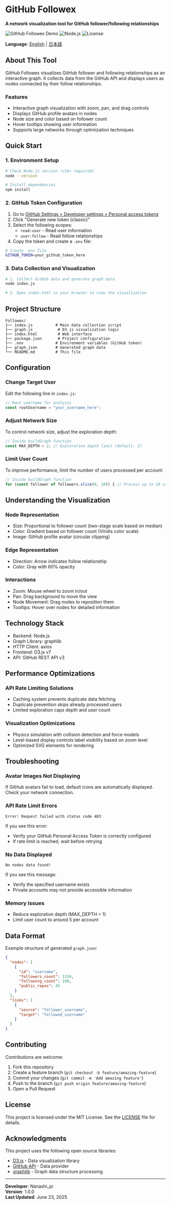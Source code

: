 # GitHub Followex

**A network visualization tool for GitHub follower/following relationships**

![GitHub Followex Demo](https://img.shields.io/badge/D3.js-v7-orange) ![Node.js](https://img.shields.io/badge/Node.js-v18+-green) ![License](https://img.shields.io/badge/License-MIT-blue)

**Language**: [English](README.md) | [日本語](README_JP.md)

## About This Tool

GitHub Followex visualizes GitHub follower and following relationships as an interactive graph. It collects data from the GitHub API and displays users as nodes connected by their follow relationships.

### Features

- Interactive graph visualization with zoom, pan, and drag controls
- Displays GitHub profile avatars in nodes
- Node size and color based on follower count
- Hover tooltips showing user information
- Supports large networks through optimization techniques

## Quick Start

### 1. Environment Setup

```bash
# Check Node.js version (v18+ required)
node --version

# Install dependencies
npm install
```

### 2. GitHub Token Configuration

1. Go to [GitHub Settings > Developer settings > Personal access tokens](https://github.com/settings/tokens)
2. Click "Generate new token (classic)"
3. Select the following scopes:
   - `read:user` - Read user information
   - `user:follow` - Read follow relationships
4. Copy the token and create a `.env` file:

```bash
# Create .env file
GITHUB_TOKEN=your_github_token_here
```

### 3. Data Collection and Visualization

```bash
# 1. Collect GitHub data and generate graph data
node index.js

# 2. Open index.html in your browser to view the visualization
```

## Project Structure

```
Followex/
├── index.js          # Main data collection script
├── graph.js           # D3.js visualization logic
├── index.html         # Web interface
├── package.json       # Project configuration
├── .env              # Environment variables (GitHub token)
├── graph.json        # Generated graph data
└── README.md         # This file
```

## Configuration

### Change Target User

Edit the following line in `index.js`:

```javascript
// Root username for analysis
const rootUsername = "your_username_here";
```

### Adjust Network Size

To control network size, adjust the exploration depth:

```javascript
// Inside buildGraph function
const MAX_DEPTH = 2; // Exploration depth limit (default: 2)
```

### Limit User Count

To improve performance, limit the number of users processed per account:

```javascript
// Inside buildGraph function
for (const follower of followers.slice(0, 10)) { // Process up to 10 users
```

## Understanding the Visualization

### Node Representation
- Size: Proportional to follower count (two-stage scale based on median)
- Color: Gradient based on follower count (Viridis color scale)
- Image: GitHub profile avatar (circular clipping)

### Edge Representation
- Direction: Arrow indicates follow relationship
- Color: Gray with 60% opacity

### Interactions
- Zoom: Mouse wheel to zoom in/out
- Pan: Drag background to move the view
- Node Movement: Drag nodes to reposition them
- Tooltips: Hover over nodes for detailed information

## Technology Stack

- Backend: Node.js
- Graph Library: graphlib
- HTTP Client: axios
- Frontend: D3.js v7
- API: GitHub REST API v3

## Performance Optimizations

### API Rate Limiting Solutions
- Caching system prevents duplicate data fetching
- Duplicate prevention skips already processed users
- Limited exploration caps depth and user count

### Visualization Optimizations
- Physics simulation with collision detection and force models
- Level-based display controls label visibility based on zoom level
- Optimized SVG elements for rendering

## Troubleshooting

### Avatar Images Not Displaying

If GitHub avatars fail to load, default icons are automatically displayed. Check your network connection.

### API Rate Limit Errors

```
Error: Request failed with status code 403
```

If you see this error:
- Verify your GitHub Personal Access Token is correctly configured
- If rate limit is reached, wait before retrying

### No Data Displayed

```
No nodes data found!
```

If you see this message:
- Verify the specified username exists
- Private accounts may not provide accessible information

### Memory Issues

- Reduce exploration depth (MAX_DEPTH = 1)
- Limit user count to around 5 per account

## Data Format

Example structure of generated `graph.json`:

```json
{
  "nodes": [
    {
      "id": "username",
      "followers_count": 1250,
      "following_count": 180,
      "public_repos": 45
    }
  ],
  "links": [
    {
      "source": "follower_username",
      "target": "followed_username"
    }
  ]
}
```

## Contributing

Contributions are welcome:

1. Fork this repository
2. Create a feature branch (`git checkout -b feature/amazing-feature`)
3. Commit your changes (`git commit -m 'Add amazing feature'`)
4. Push to the branch (`git push origin feature/amazing-feature`)
5. Open a Pull Request

## License

This project is licensed under the MIT License. See the [LICENSE](LICENSE) file for details.

## Acknowledgments

This project uses the following open source libraries:

- [D3.js](https://d3js.org/) - Data visualization library
- [GitHub API](https://docs.github.com/en/rest) - Data provider
- [graphlib](https://github.com/dagrejs/graphlib) - Graph data structure processing

---

**Developer**: Nanashi_pi  
**Version**: 1.0.0  
**Last Updated**: June 23, 2025
